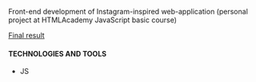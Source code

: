 <p>Front-end development of Instagram-inspired web-application (personal project at HTMLAcademy JavaScript basic course)</p>
<a href="https://lastavenka.github.io/40197-kekstagram/" target="_blank">Final result</a>

<h4>TECHNOLOGIES AND TOOLS</h4>
<ul>
  <li>JS</li>
</ul>
